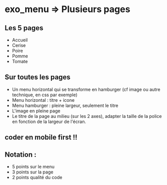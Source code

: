 
# exo_menu => Plusieurs pages

## Les 5 pages
* Accueil
* Cerise
* Poire
* Pomme
* Tomate

## Sur toutes les pages
* Un menu horizontal qui se transforme en hamburger (cf image ou autre technique, en css par exemple)
* Menu horizontal : titre + icone
* Menu hamburger : pleine largeur, seulement le titre
* L'image en pleine page
* Le titre de la page au milieu (sur les 2 axes), adapter la taille de la police en fonction de la largeur de l'écran.

## coder en mobile first !!

## Notation :
* 5 points sur le menu
* 3 points sur la page
* 2 points qualité du code

